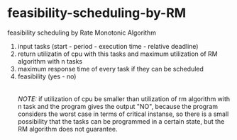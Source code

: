 # feasibility-scheduling-by-RM

feasibility scheduling by Rate Monotonic Algorithm
</br >
1. input tasks (start - period - execution time - relative deadline)
2. return utilizatin of cpu with this tasks and maximum utilization of RM algorithm with n tasks
3. maximum response time of every task if they can be scheduled
4. feasibility (yes - no)
</br ></br ></br >
*NOTE:* if utilization of cpu be smaller than utilization of rm algorithm with n task  and the program gives the output "NO", because the program considers the worst case in terms of critical instanse, so there is a small possibility that the tasks can be programmed in a certain state, but the RM algorithm does not guarantee.
